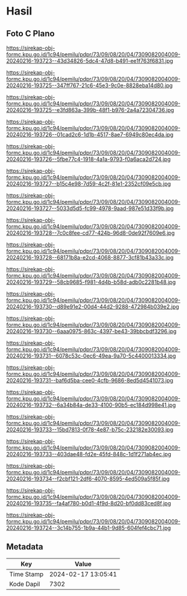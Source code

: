 # Hasil

## Foto C Plano

https://sirekap-obj-formc.kpu.go.id/1c94/pemilu/pdpr/73/09/08/20/04/7309082004009-20240216-193723--43d34826-5dc4-47d8-b491-ee1f763f6831.jpg

https://sirekap-obj-formc.kpu.go.id/1c94/pemilu/pdpr/73/09/08/20/04/7309082004009-20240216-193725--347ff767-21c6-45e3-9c0e-8828eba14d80.jpg

https://sirekap-obj-formc.kpu.go.id/1c94/pemilu/pdpr/73/09/08/20/04/7309082004009-20240216-193725--e3fd863a-399b-48f1-b976-2a4a72304736.jpg

https://sirekap-obj-formc.kpu.go.id/1c94/pemilu/pdpr/73/09/08/20/04/7309082004009-20240216-193726--01cad2c6-1d1b-4517-8ae7-6949c80ec4da.jpg

https://sirekap-obj-formc.kpu.go.id/1c94/pemilu/pdpr/73/09/08/20/04/7309082004009-20240216-193726--5fbe77c4-1918-4a1a-9793-f0a6aca2d724.jpg

https://sirekap-obj-formc.kpu.go.id/1c94/pemilu/pdpr/73/09/08/20/04/7309082004009-20240216-193727--b15c4e98-7d59-4c2f-81e1-2352cf09e5cb.jpg

https://sirekap-obj-formc.kpu.go.id/1c94/pemilu/pdpr/73/09/08/20/04/7309082004009-20240216-193727--5033d5d5-fc99-4978-9aad-987e51d33f9b.jpg

https://sirekap-obj-formc.kpu.go.id/1c94/pemilu/pdpr/73/09/08/20/04/7309082004009-20240216-193728--7c0c8fee-cd77-424b-96d8-0de92f7609e6.jpg

https://sirekap-obj-formc.kpu.go.id/1c94/pemilu/pdpr/73/09/08/20/04/7309082004009-20240216-193728--68171b8a-e2cd-4068-8877-3cf81b43a33c.jpg

https://sirekap-obj-formc.kpu.go.id/1c94/pemilu/pdpr/73/09/08/20/04/7309082004009-20240216-193729--58cb9685-f981-4d4b-b58d-adb0c2281b48.jpg

https://sirekap-obj-formc.kpu.go.id/1c94/pemilu/pdpr/73/09/08/20/04/7309082004009-20240216-193730--d89e91e2-00d4-44d2-9288-472984b039e2.jpg

https://sirekap-obj-formc.kpu.go.id/1c94/pemilu/pdpr/73/09/08/20/04/7309082004009-20240216-193730--6aaa0975-863c-4397-be43-39bbcbdf3296.jpg

https://sirekap-obj-formc.kpu.go.id/1c94/pemilu/pdpr/73/09/08/20/04/7309082004009-20240216-193731--6078c53c-0ec6-49ea-9a70-5c4400013334.jpg

https://sirekap-obj-formc.kpu.go.id/1c94/pemilu/pdpr/73/09/08/20/04/7309082004009-20240216-193731--baf6d5ba-cee0-4cfb-9686-8ed5d4541073.jpg

https://sirekap-obj-formc.kpu.go.id/1c94/pemilu/pdpr/73/09/08/20/04/7309082004009-20240216-193732--6a34b84a-de33-4100-90b5-ec184d998e41.jpg

https://sirekap-obj-formc.kpu.go.id/1c94/pemilu/pdpr/73/09/08/20/04/7309082004009-20240216-193733--15bd7813-0f78-4e87-b75c-232182e30093.jpg

https://sirekap-obj-formc.kpu.go.id/1c94/pemilu/pdpr/73/09/08/20/04/7309082004009-20240216-193733--403dae48-fd2e-45fd-848c-1d1f271ab4ec.jpg

https://sirekap-obj-formc.kpu.go.id/1c94/pemilu/pdpr/73/09/08/20/04/7309082004009-20240216-193734--f2cbf121-2df6-4070-8595-4ed509a5f85f.jpg

https://sirekap-obj-formc.kpu.go.id/1c94/pemilu/pdpr/73/09/08/20/04/7309082004009-20240216-193735--fa4af780-b0d1-4f9d-8d20-bf0dd83ced8f.jpg

https://sirekap-obj-formc.kpu.go.id/1c94/pemilu/pdpr/73/09/08/20/04/7309082004009-20240216-193724--3c14b755-1b9a-44b1-9d85-604fef4cbc71.jpg


## Metadata

| Key        | Value               |
| ---------- | ------------------- |
| Time Stamp | 2024-02-17 13:05:41 |
| Kode Dapil | 7302                |



